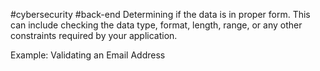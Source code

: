#cybersecurity #back-end 
Determining if the data is in proper form. This can include checking the data type, format, length, range, or any other constraints required by your application.

Example: Validating an Email Address
